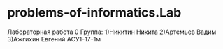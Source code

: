 # problems-of-informatics.Lab
Лабораторная работа 0
Группа:
1)Никитин Никита 
2)Артемьев Вадим
3)Ажгихин Евгений
АСУ1-17-1м
